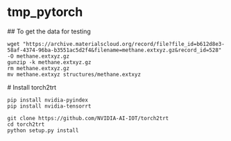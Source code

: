 # tmp_pytorch

## To get the data for testing

```
wget "https://archive.materialscloud.org/record/file?file_id=b612d8e3-58af-4374-96ba-b3551ac5d2f4&filename=methane.extxyz.gz&record_id=528" -O methane.extxyz.gz
gunzip -k methane.extxyz.gz
rm methane.extxyz.gz
mv methane.extxyz structures/methane.extxyz
```

# Install torch2trt

```
pip install nvidia-pyindex
pip install nvidia-tensorrt

git clone https://github.com/NVIDIA-AI-IOT/torch2trt
cd torch2trt
python setup.py install
```